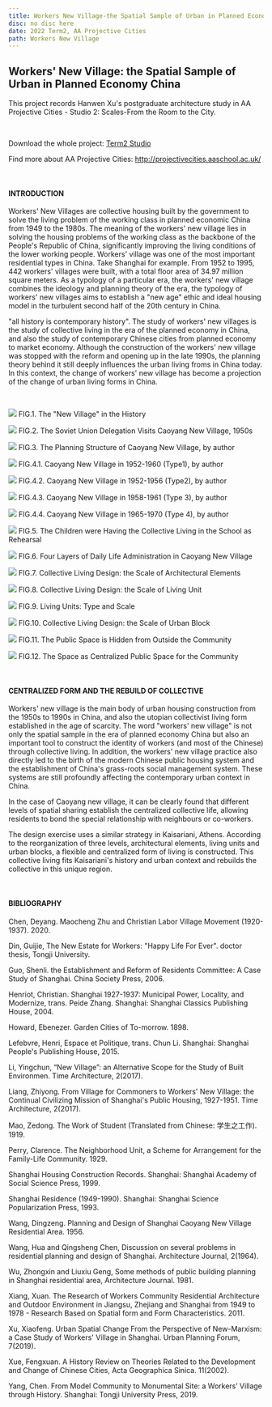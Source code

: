 ```yaml
---
title: Workers New Village-the Spatial Sample of Urban in Planned Economy China
disc: no disc here
date: 2022 Term2, AA Projective Cities
path: Workers New Village
---
```

<special>
</special>

## Workers' New Village: the Spatial Sample of Urban in Planned Economy China

This project records Hanwen Xu's postgraduate architecture study in AA Projective Cities - Studio 2: Scales-From the Room to the City. 

</br>

Download the whole project: 
[Term2 Studio](https://github.com/HanwenXU721/HanwenXU.github.io/blob/master/resources/Term2%20Studio.pdf)
 
Find more about AA Projective Cities:
http://projectivecities.aaschool.ac.uk/

</br>

#### INTRODUCTION

Workers' New Villages are collective housing built by the government to solve the living problem of the working class in planned economic China from 1949 to the 1980s. The meaning of the workers' new village lies in solving the housing problems of the working class as the backbone of the People's Republic of China, significantly improving the living conditions of the lower working people. Workers' village was one of the most important residential types in China. Take Shanghai for example. From 1952 to 1995, 442 workers' villages were built, with a total floor area of 34.97 million square meters. As a typology of a particular era, the workers' new village combines the ideology and planning theory of the era, the typology of workers' new villages aims to establish a "new age" ethic and ideal housing model in the turbulent second half of the 20th century in China.

"all history is contemporary history". The study of workers' new villages is the study of collective living in the era of the planned economy in China, and also the study of contemporary Chinese cities from planned economy to market economy. Although the construction of the workers' new village was stopped with the reform and opening up in the late 1990s, the planning theory behind it still deeply influences the urban living froms in China today. In this context, the change of workers' new village has become a projection of the change of urban living forms in China.

</br>

<p id= "it">
<img src="../images/articles/design_02/01.jpg">
 FIG.1. The "New Village" in the History
</p>

<p id= "it">
<img src="../images/articles/design_02/02.jpg">
 FIG.2. The Soviet Union Delegation Visits Caoyang New Village, 1950s
</p>

<p id= "it">
<img src="../images/articles/design_02/03.jpg">
 FIG.3. The Planning Structure of Caoyang New Village, by author
</p>

<p id= "it">
<img src="../images/articles/design_02/04.1.jpg">
 FIG.4.1. Caoyang New Village in 1952-1960 (Type1), by author
</p>

<p id= "it">
<img src="../images/articles/design_02/04.2.jpg">
 FIG.4.2. Caoyang New Village in 1952-1956 (Type2), by author
</p>

<p id= "it">
<img src="../images/articles/design_02/04.3.jpg">
 FIG.4.3. Caoyang New Village in 1958-1961 (Type 3), by author
</p>

<p id= "it">
<img src="../images/articles/design_02/04.4.jpg">
 FIG.4.4. Caoyang New Village in 1965-1970 (Type 4), by author
</p>

<p id= "it">
<img src="../images/articles/design_02/05.jpg">
 FIG.5. The Children were Having the Collective Living in the School as Rehearsal
</p>

<p id= "it">
<img src="../images/articles/design_02/06.jpg">
 FIG.6.  Four Layers of Daily Life Administration in Caoyang New Village
</p>

<p id= "it">
<img src="../images/articles/design_02/07.jpg">
 FIG.7. Collective Living Design: the Scale of Architectural Elements
</p>

<p id= "it">
<img src="../images/articles/design_02/08.jpg">
 FIG.8. Collective Living Design: the Scale of Living Unit
</p>

<p id= "it">
<img src="../images/articles/design_02/09.jpg">
 FIG.9. Living Units: Type and Scale
</p>

<p id= "it">
<img src="../images/articles/design_02/10.jpg">
 FIG.10. Collective Living Design: the Scale of Urban Block
</p>

<p id= "it">
<img src="../images/articles/design_02/11.jpg">
 FIG.11. The Public Space is Hidden from Outside the Community
</p>

<p id= "it">
<img src="../images/articles/design_02/12.jpg">
 FIG.12. The Space as Centralized Public Space for the Community
</p>

</br>

#### CENTRALIZED FORM AND THE REBUILD OF COLLECTIVE

Workers' new village is the main body of urban housing construction from the 1950s to 1990s in China, and also the utopian collectivist living form established in the age of scarcity. The word "workers' new village" is not only the spatial sample in the era of planned economy China but also an important tool to construct the identity of workers (and most of the Chinese) through collective living. In addition, the workers' new village practice also directly led to the birth of the modern Chinese public housing system and the establishment of China's grass-roots social management system. These systems are still profoundly affecting the contemporary urban context in China.
  
In the case of Caoyang new village, it can be clearly found that different levels of spatial sharing establish the centralized collective life, allowing residents to bond the special relationship with neighbours or co-workers. 

The design exercise uses a similar strategy in Kaisariani, Athens. According to the reorganization of three levels, architectural elements, living units and urban blocks, a flexible and centralized form of living is constructed. This collective living fits Kaisariani's history and urban context and rebuilds the collective in this unique region.

</br>

#### BIBLIOGRAPHY

Chen, Deyang. Maocheng Zhu and Christian Labor Village Movement (1920-1937). 2020.

Din, Guijie, The New Estate for Workers: "Happy Life For Ever". doctor thesis, Tongji University.

Guo, Shenli. the Establishment and Reform of Residents Committee: A Case Study of Shanghai. China Society Press, 2006.

Henriot, Christian. Shanghai 1927-1937: Municipal Power, Locality, and Modernize, trans. Peide Zhang. Shanghai: Shanghai Classics Publishing House, 2004.

Howard, Ebenezer. Garden Cities of To-morrow. 1898.

Lefebvre, Henri, Espace et Politique, trans. Chun Li. Shanghai: Shanghai People's Publishing House, 2015.

Li, Yingchun, “New Village”: an Alternative Scope for the Study of Built Environmen. Time Architecture, 2(2017).

Liang, Zhiyong. From Village for Commoners to Workers' New Village: the Continual Civilizing Mission of Shanghai's Public Housing, 1927-1951. Time Architecture, 2(2017).

Mao, Zedong. The Work of Student (Translated from Chinese: 学生之工作). 1919.

Perry, Clarence. The Neighborhood Unit, a Scheme for Arrangement for the Family-Life Community. 1929.

Shanghai Housing Construction Records. Shanghai: Shanghai Academy of Social Science Press, 1999.

Shanghai Residence (1949-1990). Shanghai: Shanghai Science Popularization Press, 1993.

Wang, Dingzeng. Planning and Design of Shanghai Caoyang New Village Residential Area. 1956.

Wang, Hua and Qingsheng Chen, Discussion on several problems in residential planning and design of Shanghai. Architecture Journal, 2(1964).

Wu, Zhongxin and Liuxiu Geng, Some methods of public building planning in Shanghai residential area, Architecture Journal. 1981.

Xiang, Xuan. The Research of Workers Community Residential Architecture and Outdoor Environment in Jiangsu, Zhejiang and Shanghai from 1949 to 1978 - Research Based on Spatial form and Form Characteristics.  2011.

Xu, Xiaofeng. Urban Spatial Change From the Perspective of New-Marxism: a Case Study of Workers' Village in Shanghai. Urban Planning Forum, 7(2019).

Xue, Fengxuan. A History Review on Theories Related to the Development and Change of Chinese Cities, Acta Geographica Sinica. 11(2002).

Yang, Chen. From Model Community to Monumental Site: a Workers’ Village through History. Shanghai: Tongji University Press, 2019.